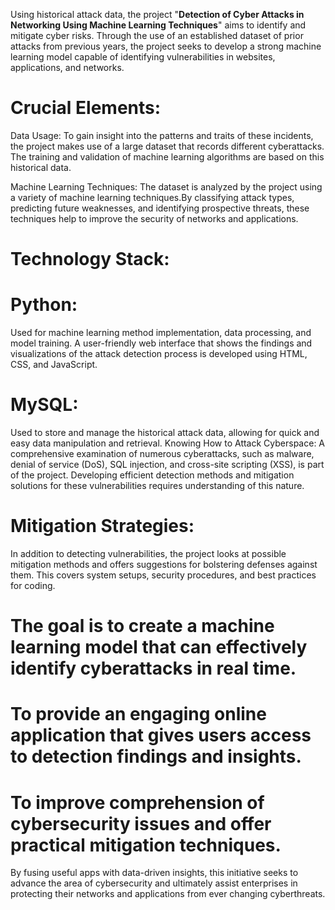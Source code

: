 Using historical attack data, the project "**Detection of Cyber Attacks in Networking Using Machine Learning Techniques**"   aims to identify and mitigate cyber risks. Through the use of an established dataset of prior attacks from previous years, the project seeks to develop a strong machine learning model capable of identifying vulnerabilities in websites, applications, and networks.

# Crucial Elements:
Data Usage: To gain insight into the patterns and traits of these incidents, the project makes use of a large dataset that records different cyberattacks. The training and validation of machine learning algorithms are based on this historical data.

Machine Learning Techniques: The dataset is analyzed by the project using a variety of machine learning techniques.By classifying attack types, predicting future weaknesses, and identifying prospective threats, these techniques help to improve the security of networks and applications.

# Technology Stack:

# Python: 
Used for machine learning method implementation, data processing, and model training.
A user-friendly web interface that shows the findings and visualizations of the attack detection process is developed using HTML, CSS, and JavaScript.
# MySQL:
Used to store and manage the historical attack data, allowing for quick and easy data manipulation and retrieval.
Knowing How to Attack Cyberspace: A comprehensive examination of numerous cyberattacks, such as malware, denial of service (DoS), SQL injection, and cross-site scripting (XSS), is part of the project. Developing efficient detection methods and mitigation solutions for these vulnerabilities requires understanding of this nature.

# Mitigation Strategies: 
In addition to detecting vulnerabilities, the project looks at possible mitigation methods and offers suggestions for bolstering defenses against them. This covers system setups, security procedures, and best practices for coding.

# The goal is to create a machine learning model that can effectively identify cyberattacks in real time.
# To provide an engaging online application that gives users access to detection findings and insights.
# To improve comprehension of cybersecurity issues and offer practical mitigation techniques.

By fusing useful apps with data-driven insights, this initiative seeks to advance the area of cybersecurity and ultimately assist enterprises in protecting their networks and applications from ever changing cyberthreats.

